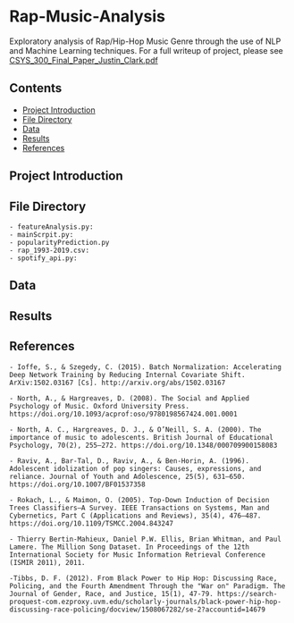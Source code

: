 # Rap-Music-Analysis
Exploratory analysis of Rap/Hip-Hop Music Genre through the use of NLP and Machine Learning techniques. For a full writeup of project, please see [CSYS_300_Final_Paper_Justin_Clark.pdf](https://github.com/jclark8345/Rap-Music-Analysis/blob/main/CSYS_300_Final_Paper_Justin_Clark.pdf)

## Contents

- [Project Introduction](#project-introduction)
- [File Directory](#file-directory)
- [Data](#data)
- [Results](#results)
- [References](#references)

## Project Introduction

## File Directory
    - featureAnalysis.py: 
    - mainScrpit.py:
    - popularityPrediction.py
    - rap_1993-2019.csv:
    - spotify_api.py: 

## Data

## Results

## References

    - Ioffe, S., & Szegedy, C. (2015). Batch Normalization: Accelerating Deep Network Training by Reducing Internal Covariate Shift. ArXiv:1502.03167 [Cs]. http://arxiv.org/abs/1502.03167 
    
    - North, A., & Hargreaves, D. (2008). The Social and Applied Psychology of Music. Oxford University Press. https://doi.org/10.1093/acprof:oso/9780198567424.001.0001

    - North, A. C., Hargreaves, D. J., & O’Neill, S. A. (2000). The importance of music to adolescents. British Journal of Educational Psychology, 70(2), 255–272. https://doi.org/10.1348/000709900158083

    - Raviv, A., Bar-Tal, D., Raviv, A., & Ben-Horin, A. (1996). Adolescent idolization of pop singers: Causes, expressions, and reliance. Journal of Youth and Adolescence, 25(5), 631–650. https://doi.org/10.1007/BF01537358

    - Rokach, L., & Maimon, O. (2005). Top-Down Induction of Decision Trees Classifiers—A Survey. IEEE Transactions on Systems, Man and Cybernetics, Part C (Applications and Reviews), 35(4), 476–487. https://doi.org/10.1109/TSMCC.2004.843247

    - Thierry Bertin-Mahieux, Daniel P.W. Ellis, Brian Whitman, and Paul Lamere. The Million Song Dataset. In Proceedings of the 12th International Society for Music Information Retrieval Conference (ISMIR 2011), 2011.

    -Tibbs, D. F. (2012). From Black Power to Hip Hop: Discussing Race, Policing, and the Fourth Amendment Through the "War on" Paradigm. The Journal of Gender, Race, and Justice, 15(1), 47-79. https://search-proquest-com.ezproxy.uvm.edu/scholarly-journals/black-power-hip-hop-discussing-race-policing/docview/1508067282/se-2?accountid=14679

